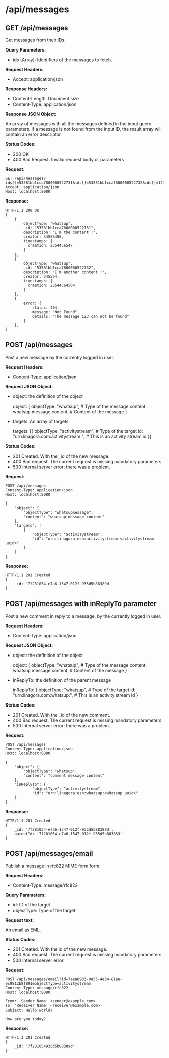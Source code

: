 # /api/messages

## GET /api/messages

Get messages from their IDs.

**Query Parameters:**

- ids (Array): Identifiers of the messages to fetch.

**Request Headers:**

- Accept: application/json

**Response Headers:**

- Content-Length: Document size
- Content-Type: application/json

**Response JSON Object:**

An array of messages with all the messages defined in the input query parameters.
If a message is not found from the input ID, the result array will contain an error descriptor.

**Status Codes:**

- 200 OK
- 400 Bad Request. Invalid request body or parameters

**Request:**

    GET /api/messages?ids[]=53581bb1cca7800000522731&ids[]=53581bb1cca7800000522732&ids[]=123
    Accept: application/json
    Host: localhost:8080

**Response:**

    HTTP/1.1 200 OK
    [
        {
            objectType: "whatsup",
            _id: "53581bb1cca7800000522731",
            description: "I'm the content !",
            creator: 34556456,
            timestamps: {
              creation: 2354456547
            }
        },
        {
            objectType: "whatsup",
            _id: "53581bb1cca7800000522732",
            description: "I'm another content !",
            creator: 345564,
            timestamps: {
              creation: 23544564564
            }
        },
        {
            error: {
                status: 404,
                message: "Not Found",
                details: "The message 123 can not be found"
            }
        },
    ]

## POST /api/messages

Post a new message by the currently logged in user.

**Request Headers:**

- Content-Type: application/json

**Request JSON Object:**

- object: the definition of the object

  object: {
    objectType: "whatsup",             # Type of the message
    content: whatsup message content,  # Content of the message
  }

- targets: An array of targets

  targets: [{
    objectType: "activitystream",                                 # Type of the target
    id: "urn:linagora.com:activitystream:<activitystream uuid>",  # This is an activity stream id
  }]

**Status Codes:**

- 201 Created. With the _id of the new message.
- 400 Bad request. The current request is missing mandatory parameters
- 500 Internal server error: there was a problem.

**Request:**

    POST /api/messages
    Content-Type: application/json
    Host: localhost:8080

    {
        "object": {
            "objectType": "whatsupmessage",
            "content": "whatsup message content"
        },
        "targets": [
            {
                "objectType": "activitystream",
                "id": "urn:linagora:esn:activitystream:<activitystream uuid>"
            }
        ]
    }

**Response:**

    HTTP/1.1 201 Created
    {
        _id: '7f281054-e7a6-1547-012f-935d5b88389d'
    }

## POST /api/messages with inReplyTo parameter

Post a new comment in reply to a message, by the currently logged in user.

**Request Headers:**

- Content-Type: application/json

**Request JSON Object:**

- object: the definition of the object

  object: {
    objectType: "whatsup",             # Type of the message
    content: whatsup message content,  # Content of the message
  }

- inReplyTo: the definition of the parent message

  inReplyTo: {
    objectType: "whatsup",                                 # Type of the target
    id: "urn:linagora.com:whatsup:<whatsup uuid>",  # This is an activity stream id
  }

**Status Codes:**

- 201 Created. With the _id of the new comment.
- 400 Bad request. The current request is missing mandatory parameters
- 500 Internal server error: there was a problem.

**Request:**

    POST /api/messages
    Content-Type: application/json
    Host: localhost:8080

    {
        "object": {
            "objectType": "whatsup",
            "content": "comment message content"
        },
        "inReplyTo": {
                "objectType": "activitystream",
                "id": "urn:linagora:esn:whatsup:<whatsup uuid>"
        }
    }

**Response:**

    HTTP/1.1 201 Created
    {
        _id: '7f281054-e7a6-1547-012f-935d5b88389d',
        parentId: '7f281054-e7a6-1547-012f-935d5b883833'
    }
    
## POST /api/messages/email

Publish a message in rfc822 MIME form form.

**Request Headers:**

- Content-Type: message/rfc822

**Query Parameters:**

- id: ID of the target
- objectType: Type of the target

**Request text:**

An email as EML.

**Status Codes:**

- 201 Created. With the id of the new message.
- 400 Bad request. The current request is missing mandatory parameters
- 500 Internal server error.

**Request:**

    POST /api/messages/email?id=7aea8933-0a55-4e34-81ae-ec9812b8f891&objectType=activitystream
    Content-Type: message/rfc822
    Host: localhost:8080

    From: 'Sender Name' <sender@example.com>
    To: 'Receiver Name' <receiver@example.com>
    Subject: Hello world!
    
    How are you today?

**Response:**

    HTTP/1.1 201 Created
    {
        _id: '7f281054935d5b88389d'
    }
